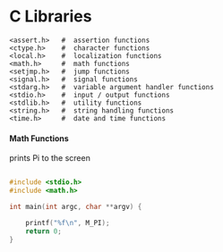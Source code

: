 C Libraries
====

    <assert.h>   #  assertion functions
    <ctype.h>    #  character functions
    <local.h>    #  localization functions
    <math.h>     #  math functions
    <setjmp.h>   #  jump functions
    <signal.h>   #  signal functions
    <stdarg.h>   #  variable argument handler functions
    <stdio.h>    #  input / output functions
    <stdlib.h>   #  utility functions
    <string.h>   #  string handling functions
    <time.h>     #  date and time functions


#### Math Functions

prints Pi to the screen

``` c

#include <stdio.h>
#include <math.h>

int main(int argc, char **argv) {

    printf("%f\n", M_PI);
    return 0;
}

```
